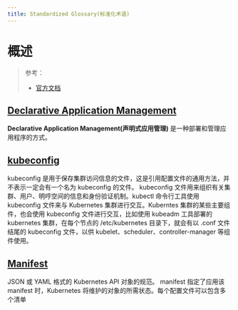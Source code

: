 ```yaml
---
title: Standardized Glossary(标准化术语)
---
```


# 概述

> 参考：
> - [官方文档](https://kubernetes.io/docs/reference/glossary/)

## [Declarative Application Management](https://github.com/kubernetes/community/blob/master/contributors/design-proposals/architecture/declarative-application-management.md)

**Declarative Application Management(声明式应用管理)** 是一种部署和管理应用程序的方式。

## [kubeconfig](https://kubernetes.io/docs/concepts/configuration/organize-cluster-access-kubeconfig/)

kubeconfig 是用于保存集群访问信息的文件，这是引用配置文件的通用方法，并不表示一定会有一个名为 kubeconfig 的文件。
kubeconfig 文件用来组织有关集群、用户、明哼空间的信息和身份验证机制。kubectl 命令行工具使用 kubeconfig 文件来与 Kubernetes 集群进行交互。Kuberntes 集群的某些主要组件，也会使用 kubeconfig 文件进行交互，比如使用 kubeadm 工具部署的 kubernetes 集群，在每个节点的 /etc/kubernetes 目录下，就会有以 .conf 文件结尾的 kubeconfig 文件，以供 kubelet、scheduler、controller-manager 等组件使用。

## [Manifest](https://kubernetes.io/docs/reference/glossary/?fundamental=true#term-manifest)

JSON 或 YAML 格式的 Kubernetes API 对象的规范。
manifest 指定了应用该 manifest 时，Kubernetes 将维护的对象的所需状态。每个配置文件可以包含多个清单
